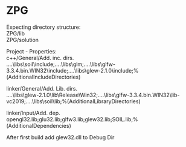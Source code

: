 # ZPG

Expecting directory structure: <br />
ZPG/lib <br />
ZPG/solution <br />

Project - Properties: <br />
c++/General/Add. inc. dirs. <br />
..\..\libs\soil\include;..\..\libs\glm;..\..\libs\glfw-3.3.4.bin.WIN32\include;..\..\libs\glew-2.1.0\include;%(AdditionalIncludeDirectories) <br />

linker/General/Add. Lib. dirs. <br />
..\..\libs\glew-2.1.0\lib\Release\Win32;..\..\libs\glfw-3.3.4.bin.WIN32\lib-vc2019;..\..\libs\soil\lib;%(AdditionalLibraryDirectories) <br />

linker/Input/Add. dep. <br />
opengl32.lib;glu32.lib;glfw3.lib;glew32.lib;SOIL.lib;%(AdditionalDependencies) <br />

After first build add glew32.dll to Debug Dir <br />


